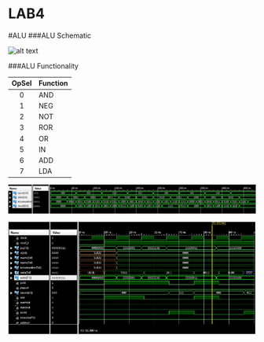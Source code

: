 LAB4
====
#ALU
###ALU Schematic 

![alt text](http://s27.postimg.org/a0l3aeehv/2014_04_14_22_05_08.jpg)

###ALU Functionality 

| OpSel| Function 
|:----:|:----
| 0 | AND
| 1 | NEG
| 2 | NOT
| 3 | ROR
| 4 | OR
| 5 | IN 
| 6 | ADD
| 7 | LDA

![alt text](https://raw.githubusercontent.com/gytenis98/LAB4/master/Capture.JPG)

![alt text](https://raw.githubusercontent.com/gytenis98/LAB4/master/Datapath_screen.JPG)
